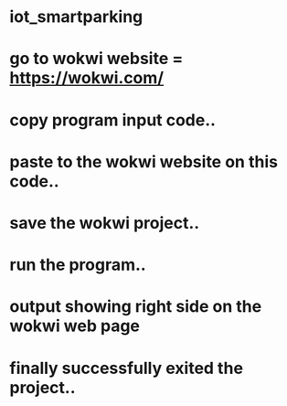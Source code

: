 # iot_smartparking
# go to wokwi website = https://wokwi.com/
# copy program input code..
# paste to the wokwi website on this code..
# save the wokwi project..
# run the program..
# output showing right side on the wokwi web page
# finally successfully exited the project..
